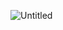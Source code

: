 ![Untitled](https://user-images.githubusercontent.com/32937795/134858940-4037baf4-20ae-460e-bf9e-33ed5d49f614.png)
